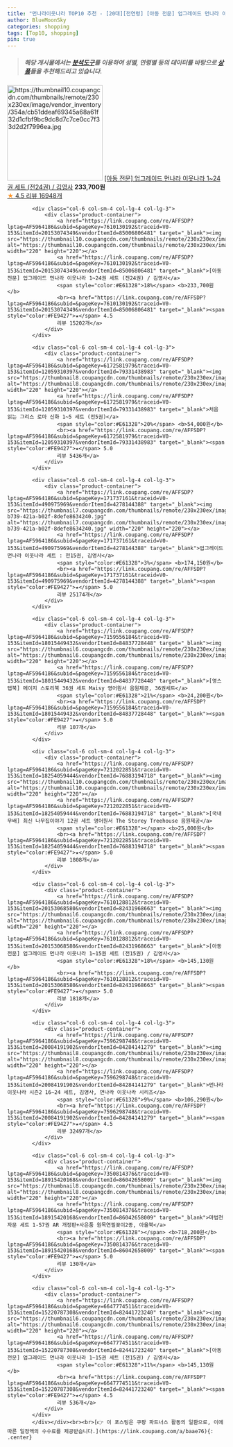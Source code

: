 ```yaml
---
title: "먼나라이웃나라 TOP10 추천 - [20대][전연령] [아동 전문] 업그레이드 먼나라 이웃나라 1~24권 세트 (전24권) / 김영사"
author: BlueMoonSky
categories: shopping
tags: [Top10, shopping]
pin: true
---
```


> ##### 해당 게시물에서는 [**분석도구**](https://itemscout.io/)를 이용하여 **성별**, **연령별** 등의 데이터를 바탕으로 [**상품**](https://link.coupang.com/a/baae76)들을 추천해드리고 있습니다.
<div class="container"><div class="row">
            <div class="col-6 col-sm-4 col-lg-4 col-lg-3">
                <div class="product-container">
                    <a href="https://link.coupang.com/re/AFFSDP?lptag=AF5964186&subid=&pageKey=7610136436&traceid=V0-153&itemId=20153103100&vendorItemId=85006837170" target="_blank"><img src="https://thumbnail10.coupangcdn.com/thumbnails/remote/230x230ex/image/vendor_inventory/354a/cb51ddeaf69345a68a61f32d1cfbf9bc9dc8d7c7ce0cc7f33d2d2f7996ea.jpg" alt="https://thumbnail10.coupangcdn.com/thumbnails/remote/230x230ex/image/vendor_inventory/354a/cb51ddeaf69345a68a61f32d1cfbf9bc9dc8d7c7ce0cc7f33d2d2f7996ea.jpg" width="220" height="220"></a>
                    <a href="https://link.coupang.com/re/AFFSDP?lptag=AF5964186&subid=&pageKey=7610136436&traceid=V0-153&itemId=20153103100&vendorItemId=85006837170" target="_blank">[아동 전문] 업그레이드 먼나라 이웃나라 1~24권 세트 (전24권) / 김영사</a>
                    <span style="color:#E61328"></span> <b>233,700원</b>
                    <br><a href="https://link.coupang.com/re/AFFSDP?lptag=AF5964186&subid=&pageKey=7610136436&traceid=V0-153&itemId=20153103100&vendorItemId=85006837170" target="_blank"><span style="color:#FE9427">★</span> 4.5
                    리뷰 16948개</a>
                </div>
            </div>
            
            <div class="col-6 col-sm-4 col-lg-4 col-lg-3">
                <div class="product-container">
                    <a href="https://link.coupang.com/re/AFFSDP?lptag=AF5964186&subid=&pageKey=7610130192&traceid=V0-153&itemId=20153074349&vendorItemId=85006806481" target="_blank"><img src="https://thumbnail10.coupangcdn.com/thumbnails/remote/230x230ex/image/vendor_inventory/354a/cb51ddeaf69345a68a61f32d1cfbf9bc9dc8d7c7ce0cc7f33d2d2f7996ea.jpg" alt="https://thumbnail10.coupangcdn.com/thumbnails/remote/230x230ex/image/vendor_inventory/354a/cb51ddeaf69345a68a61f32d1cfbf9bc9dc8d7c7ce0cc7f33d2d2f7996ea.jpg" width="220" height="220"></a>
                    <a href="https://link.coupang.com/re/AFFSDP?lptag=AF5964186&subid=&pageKey=7610130192&traceid=V0-153&itemId=20153074349&vendorItemId=85006806481" target="_blank">[아동 전문] 업그레이드 먼나라 이웃나라 1~24권 세트 (전24권) / 김영사</a>
                    <span style="color:#E61328">18%</span> <b>233,700원</b>
                    <br><a href="https://link.coupang.com/re/AFFSDP?lptag=AF5964186&subid=&pageKey=7610130192&traceid=V0-153&itemId=20153074349&vendorItemId=85006806481" target="_blank"><span style="color:#FE9427">★</span> 4.5
                    리뷰 15202개</a>
                </div>
            </div>
            
            <div class="col-6 col-sm-4 col-lg-4 col-lg-3">
                <div class="product-container">
                    <a href="https://link.coupang.com/re/AFFSDP?lptag=AF5964186&subid=&pageKey=6172581979&traceid=V0-153&itemId=12059310397&vendorItemId=79331438983" target="_blank"><img src="https://thumbnail8.coupangcdn.com/thumbnails/remote/230x230ex/image/vendor_inventory/aac1/b331ab49eee7728c138ba85f7a0b9f62b0c08203f130b259a4ccae0db927.jpg" alt="https://thumbnail8.coupangcdn.com/thumbnails/remote/230x230ex/image/vendor_inventory/aac1/b331ab49eee7728c138ba85f7a0b9f62b0c08203f130b259a4ccae0db927.jpg" width="220" height="220"></a>
                    <a href="https://link.coupang.com/re/AFFSDP?lptag=AF5964186&subid=&pageKey=6172581979&traceid=V0-153&itemId=12059310397&vendorItemId=79331438983" target="_blank">처음 읽는 그리스 로마 신화 1~5 세트 (전5권)</a>
                    <span style="color:#E61328">20%</span> <b>54,000원</b>
                    <br><a href="https://link.coupang.com/re/AFFSDP?lptag=AF5964186&subid=&pageKey=6172581979&traceid=V0-153&itemId=12059310397&vendorItemId=79331438983" target="_blank"><span style="color:#FE9427">★</span> 5.0
                    리뷰 5436개</a>
                </div>
            </div>
            
            <div class="col-6 col-sm-4 col-lg-4 col-lg-3">
                <div class="product-container">
                    <a href="https://link.coupang.com/re/AFFSDP?lptag=AF5964186&subid=&pageKey=171737161&traceid=V0-153&itemId=490975969&vendorItemId=4278144388" target="_blank"><img src="https://thumbnail7.coupangcdn.com/thumbnails/remote/230x230ex/image/retail/images/2019/01/09/14/8/9f8f6dde-b739-421a-b02f-8defe8634240.jpg" alt="https://thumbnail7.coupangcdn.com/thumbnails/remote/230x230ex/image/retail/images/2019/01/09/14/8/9f8f6dde-b739-421a-b02f-8defe8634240.jpg" width="220" height="220"></a>
                    <a href="https://link.coupang.com/re/AFFSDP?lptag=AF5964186&subid=&pageKey=171737161&traceid=V0-153&itemId=490975969&vendorItemId=4278144388" target="_blank">업그레이드 먼나라 이웃나라 세트 : 전15권, 김영사</a>
                    <span style="color:#E61328">3%</span> <b>174,150원</b>
                    <br><a href="https://link.coupang.com/re/AFFSDP?lptag=AF5964186&subid=&pageKey=171737161&traceid=V0-153&itemId=490975969&vendorItemId=4278144388" target="_blank"><span style="color:#FE9427">★</span> 5.0
                    리뷰 25174개</a>
                </div>
            </div>
            
            <div class="col-6 col-sm-4 col-lg-4 col-lg-3">
                <div class="product-container">
                    <a href="https://link.coupang.com/re/AFFSDP?lptag=AF5964186&subid=&pageKey=7159556184&traceid=V0-153&itemId=18015449432&vendorItemId=84837728448" target="_blank"><img src="https://thumbnail6.coupangcdn.com/thumbnails/remote/230x230ex/image/vendor_inventory/aeef/ca9449312a91bbc07c350bb71756b1ed2e924f3c06906a77ca151b84938d.jpg" alt="https://thumbnail6.coupangcdn.com/thumbnails/remote/230x230ex/image/vendor_inventory/aeef/ca9449312a91bbc07c350bb71756b1ed2e924f3c06906a77ca151b84938d.jpg" width="220" height="220"></a>
                    <a href="https://link.coupang.com/re/AFFSDP?lptag=AF5964186&subid=&pageKey=7159556184&traceid=V0-153&itemId=18015449432&vendorItemId=84837728448" target="_blank">[영스텝북] 메이지 스토리북 36권 세트 Maisy 영어원서 음원제공, 36권세트</a>
                    <span style="color:#E61328">21%</span> <b>24,200원</b>
                    <br><a href="https://link.coupang.com/re/AFFSDP?lptag=AF5964186&subid=&pageKey=7159556184&traceid=V0-153&itemId=18015449432&vendorItemId=84837728448" target="_blank"><span style="color:#FE9427">★</span> 5.0
                    리뷰 107개</a>
                </div>
            </div>
            
            <div class="col-6 col-sm-4 col-lg-4 col-lg-3">
                <div class="product-container">
                    <a href="https://link.coupang.com/re/AFFSDP?lptag=AF5964186&subid=&pageKey=7212022851&traceid=V0-153&itemId=18254059444&vendorItemId=76883194718" target="_blank"><img src="https://thumbnail10.coupangcdn.com/thumbnails/remote/230x230ex/image/vendor_inventory/5989/91c194894ff78ba2b949cf9246bc7e51adc82f13c49b7b5f31f4c328eb9f.png" alt="https://thumbnail10.coupangcdn.com/thumbnails/remote/230x230ex/image/vendor_inventory/5989/91c194894ff78ba2b949cf9246bc7e51adc82f13c49b7b5f31f4c328eb9f.png" width="220" height="220"></a>
                    <a href="https://link.coupang.com/re/AFFSDP?lptag=AF5964186&subid=&pageKey=7212022851&traceid=V0-153&itemId=18254059444&vendorItemId=76883194718" target="_blank">[국내 무배] 최신 나무집이야기 12권 세트 영어원서 The Storey Treehouse 음원제공</a>
                    <span style="color:#E61328"></span> <b>25,000원</b>
                    <br><a href="https://link.coupang.com/re/AFFSDP?lptag=AF5964186&subid=&pageKey=7212022851&traceid=V0-153&itemId=18254059444&vendorItemId=76883194718" target="_blank"><span style="color:#FE9427">★</span> 5.0
                    리뷰 1808개</a>
                </div>
            </div>
            
            <div class="col-6 col-sm-4 col-lg-4 col-lg-3">
                <div class="product-container">
                    <a href="https://link.coupang.com/re/AFFSDP?lptag=AF5964186&subid=&pageKey=7610128812&traceid=V0-153&itemId=20153068580&vendorItemId=82431968663" target="_blank"><img src="https://thumbnail6.coupangcdn.com/thumbnails/remote/230x230ex/image/vendor_inventory/ac6a/f06aa0cd90bd5a914ba31db9dbd3199e7aa0a1d0341d9d191e140897230f.jpg" alt="https://thumbnail6.coupangcdn.com/thumbnails/remote/230x230ex/image/vendor_inventory/ac6a/f06aa0cd90bd5a914ba31db9dbd3199e7aa0a1d0341d9d191e140897230f.jpg" width="220" height="220"></a>
                    <a href="https://link.coupang.com/re/AFFSDP?lptag=AF5964186&subid=&pageKey=7610128812&traceid=V0-153&itemId=20153068580&vendorItemId=82431968663" target="_blank">[아동 전문] 업그레이드 먼나라 이웃나라 1~15권 세트 (전15권) / 김영사</a>
                    <span style="color:#E61328">18%</span> <b>145,130원</b>
                    <br><a href="https://link.coupang.com/re/AFFSDP?lptag=AF5964186&subid=&pageKey=7610128812&traceid=V0-153&itemId=20153068580&vendorItemId=82431968663" target="_blank"><span style="color:#FE9427">★</span> 5.0
                    리뷰 1818개</a>
                </div>
            </div>
            
            <div class="col-6 col-sm-4 col-lg-4 col-lg-3">
                <div class="product-container">
                    <a href="https://link.coupang.com/re/AFFSDP?lptag=AF5964186&subid=&pageKey=7596298748&traceid=V0-153&itemId=20084191902&vendorItemId=84284141279" target="_blank"><img src="https://thumbnail8.coupangcdn.com/thumbnails/remote/230x230ex/image/vendor_inventory/15d2/0d1045ae79cbe81a2435e0c8df7534f992baca226be93867c7c65acf1b32.png" alt="https://thumbnail8.coupangcdn.com/thumbnails/remote/230x230ex/image/vendor_inventory/15d2/0d1045ae79cbe81a2435e0c8df7534f992baca226be93867c7c65acf1b32.png" width="220" height="220"></a>
                    <a href="https://link.coupang.com/re/AFFSDP?lptag=AF5964186&subid=&pageKey=7596298748&traceid=V0-153&itemId=20084191902&vendorItemId=84284141279" target="_blank">먼나라 이웃나라 시즌2 16~24 세트, 김영사, 먼나라 이웃나라 시리즈</a>
                    <span style="color:#E61328">9%</span> <b>106,290원</b>
                    <br><a href="https://link.coupang.com/re/AFFSDP?lptag=AF5964186&subid=&pageKey=7596298748&traceid=V0-153&itemId=20084191902&vendorItemId=84284141279" target="_blank"><span style="color:#FE9427">★</span> 4.5
                    리뷰 32497개</a>
                </div>
            </div>
            
            <div class="col-6 col-sm-4 col-lg-4 col-lg-3">
                <div class="product-container">
                    <a href="https://link.coupang.com/re/AFFSDP?lptag=AF5964186&subid=&pageKey=7350814376&traceid=V0-153&itemId=18915420168&vendorItemId=86042658009" target="_blank"><img src="https://thumbnail8.coupangcdn.com/thumbnails/remote/230x230ex/image/vendor_inventory/8a87/1ba3146b84167134f1dea88521a6a83a2a8ef8f2d063a577ee073686edc3.jpg" alt="https://thumbnail8.coupangcdn.com/thumbnails/remote/230x230ex/image/vendor_inventory/8a87/1ba3146b84167134f1dea88521a6a83a2a8ef8f2d063a577ee073686edc3.jpg" width="220" height="220"></a>
                    <a href="https://link.coupang.com/re/AFFSDP?lptag=AF5964186&subid=&pageKey=7350814376&traceid=V0-153&itemId=18915420168&vendorItemId=86042658009" target="_blank">마법천자문 세트 1-57권 AR 개정판+사은품 원목연필꽂이2종, 아울북</a>
                    <span style="color:#E61328"></span> <b>718,200원</b>
                    <br><a href="https://link.coupang.com/re/AFFSDP?lptag=AF5964186&subid=&pageKey=7350814376&traceid=V0-153&itemId=18915420168&vendorItemId=86042658009" target="_blank"><span style="color:#FE9427">★</span> 5.0
                    리뷰 130개</a>
                </div>
            </div>
            
            <div class="col-6 col-sm-4 col-lg-4 col-lg-3">
                <div class="product-container">
                    <a href="https://link.coupang.com/re/AFFSDP?lptag=AF5964186&subid=&pageKey=6647774511&traceid=V0-153&itemId=15220787308&vendorItemId=82441723240" target="_blank"><img src="https://thumbnail6.coupangcdn.com/thumbnails/remote/230x230ex/image/vendor_inventory/ac6a/f06aa0cd90bd5a914ba31db9dbd3199e7aa0a1d0341d9d191e140897230f.jpg" alt="https://thumbnail6.coupangcdn.com/thumbnails/remote/230x230ex/image/vendor_inventory/ac6a/f06aa0cd90bd5a914ba31db9dbd3199e7aa0a1d0341d9d191e140897230f.jpg" width="220" height="220"></a>
                    <a href="https://link.coupang.com/re/AFFSDP?lptag=AF5964186&subid=&pageKey=6647774511&traceid=V0-153&itemId=15220787308&vendorItemId=82441723240" target="_blank">[아동 전문] 업그레이드 먼나라 이웃나라 1~15권 세트 (전15권) / 김영사</a>
                    <span style="color:#E61328">11%</span> <b>145,130원</b>
                    <br><a href="https://link.coupang.com/re/AFFSDP?lptag=AF5964186&subid=&pageKey=6647774511&traceid=V0-153&itemId=15220787308&vendorItemId=82441723240" target="_blank"><span style="color:#FE9427">★</span> 4.5
                    리뷰 536개</a>
                </div>
            </div>
            </div></div><br><br>[👉 이 포스팅은 쿠팡 파트너스 활동의 일환으로, 이에 따른 일정액의 수수료를 제공받습니다.](https://link.coupang.com/a/baae76){: .center}